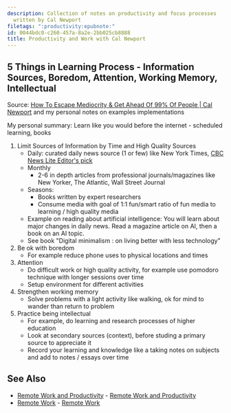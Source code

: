 ```yaml
---
description: Collection of notes on productivity and focus processes
  written by Cal Newport
filetags: ":productivity:epubnote:"
id: 0044bdc0-c260-457a-8a2e-2bb025cb8888
title: Productivity and Work with Cal Newport
---
```


## 5 Things in Learning Process - Information Sources, Boredom, Attention, Working Memory, Intellectual

Source: [How To Escape Mediocrity & Get Ahead Of 99% Of People \| Cal
Newport](https://youtu.be/Wy7lsdvmWpk) and my personal notes on examples
implementations

My personal summary: Learn like you would before the internet -
scheduled learning, books

1.  Limit Sources of Information by Time and High Quality Sources
    - Daily: curated daily news source (1 or few) like New York Times,
      [CBC News Lite Editor's
      pick](https://www.cbc.ca/lite/news?sort=editors-picks)
    - Monthly
      - 2-6 in depth articles from professional journals/magazines like
        New Yorker, The Atlantic, Wall Street Journal
    - Seasons:
      - Books written by expert researchers
      - Consume media with goal of 1:1 fun/smart ratio of fun media to
        learning / high quality media
    - Example on reading about artificial intelligence: You will learn
      about major changes in daily news. Read a magazine article on AI,
      then a book on an AI topic.
    - See book "Digital minimalism : on living better with less
      technology"
2.  Be ok with boredom
    - For example reduce phone uses to physical locations and times
3.  Attention
    - Do difficult work or high quality activity, for example use
      pomodoro technique with longer sessions over time
    - Setup environment for different activities
4.  Strengthen working memory
    - Solve problems with a light activity like walking, ok for mind to
      wander than return to problem
5.  Practice being intellectual
    - For example, do learning and research processes of higher
      education
    - Look at secondary sources (context), before studing a primary
      source to appreciate it
    - Record your learning and knowledge like a taking notes on subjects
      and add to notes / essays over time

## See Also

- [Remote Work and
  Productivity](../370-education-info-productivity-cal-newport-remote-work-from-home) -
  [Remote Work and
  Productivity](id:4f4f5efe-b753-425c-9652-d5c9f0e3c79b)
- [Remote Work](../650-business-environment-remote-work) - [Remote
  Work](id:9968f136-4607-4993-a4a0-be9d51433b4e)
